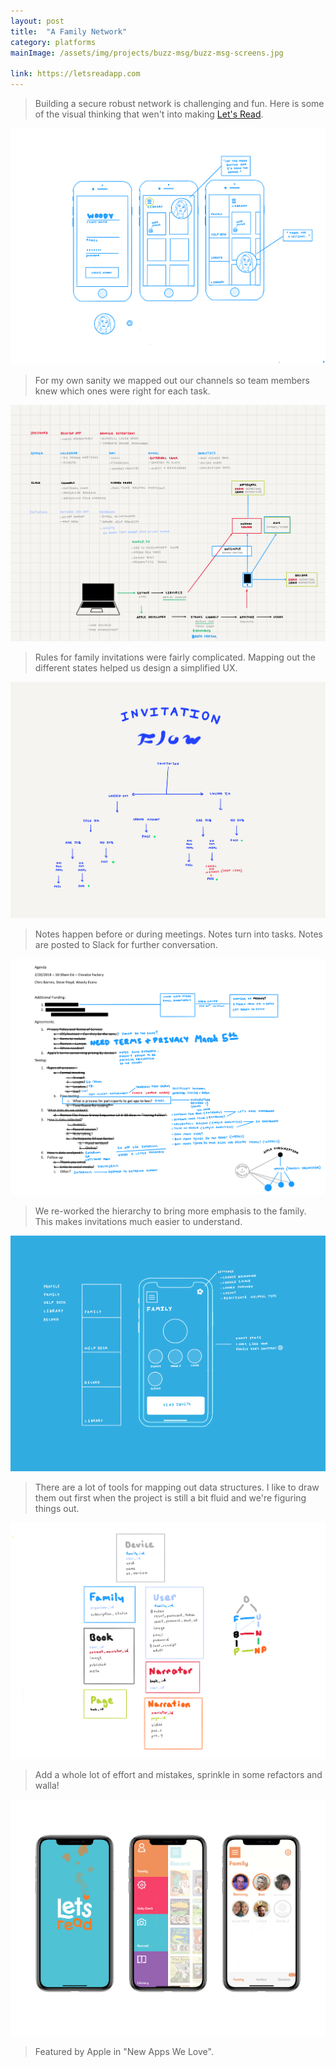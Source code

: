 ```yaml
---
layout: post
title:  "A Family Network"
category: platforms
mainImage: /assets/img/projects/buzz-msg/buzz-msg-screens.jpg

link: https://letsreadapp.com
---
```


> Building a secure robust network is challenging and fun. Here is some of the visual thinking that wen't into making [Let's Read](https://letsreadapp.com).

![alt text](/assets/img/projects/lets-read/lets-read-accounts.png)

> For my own sanity we mapped out our channels so team members knew which ones were right for each task.

![alt text](/assets/img/projects/lets-read/lets-read-systems.png)

> Rules for family invitations were fairly complicated. Mapping out the different states helped us design a simplified UX.

![alt text](/assets/img/projects/lets-read/lets-read-invitations-flow.png)

> Notes happen before or during meetings. Notes turn into tasks. Notes are posted to Slack for further conversation.

![alt text](/assets/img/projects/lets-read/lets-read-notes.png)

> We re-worked the hierarchy to bring more emphasis to the family. This makes invitations much easier to understand.

![alt text](/assets/img/projects/lets-read/lets-read-family.png)

> There are a lot of tools for mapping out data structures. I like to draw them out first when the project is still a bit fluid and we're figuring things out.

![alt text](/assets/img/projects/lets-read/lets-read-datas.png)

> Add a whole lot of effort and mistakes, sprinkle in some refactors and walla!

![alt text](/assets/img/projects/lets-read/lets-read-screens.jpg)

> Featured by Apple in "New Apps We Love".
